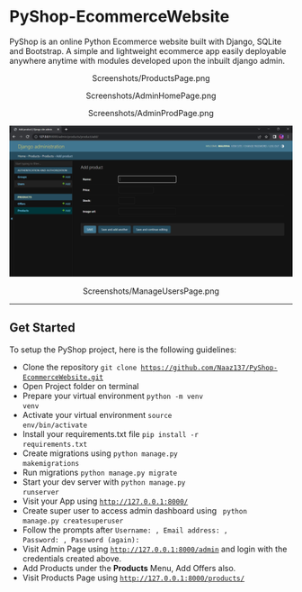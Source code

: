 # PyShop-EcommerceWebsite
PyShop is an online Python Ecommerce website built with Django, SQLite and Bootstrap. A simple and lightweight ecommerce app easily deployable anywhere anytime with modules developed upon the inbuilt django admin.

<p align="center"><img src="">Screenshots/ProductsPage.png</p>

<p align="center"><img src="">Screenshots/AdminHomePage.png</p>

<p align="center"><img src="">Screenshots/AdminProdPage.png</p>

<p align="center"><img src="Screenshots/AddProductPage.png"></p>

<p align="center"><img src="">Screenshots/ManageUsersPage.png</p>

***

## Get Started
To setup the PyShop project, here is the following guidelines:
* Clone the repository <code>git clone https://github.com/Naaz137/PyShop-EcommerceWebsite.git</code>
* Open Project folder on terminal 
* Prepare your virtual environment <code>python -m venv venv</code> 
* Activate your virtual environment <code>source env/bin/activate</code>
* Install your requirements.txt file <code>pip install -r requirements.txt</code>
* Create migrations using <code>python manage.py makemigrations</code> 
* Run migrations <code>python manage.py migrate</code>
* Start your dev server with <code>python manage.py runserver</code>
* Visit your App using <code>http://127.0.0.1:8000/</code>
* Create super user to access admin dashboard using <code> python manage.py createsuperuser</code>
* Follow the prompts after <code>Username: , Email address: , Password: , Password (again): </code>
* Visit Admin Page using <code>http://127.0.0.1:8000/admin</code> and login with the credentials created above.
* Add Products under the <b>Products</b> Menu, Add Offers also.
* Visit Products Page using <code>http://127.0.0.1:8000/products/</code>
